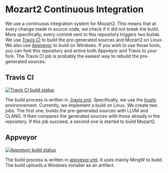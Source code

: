 # Mozart2 Continuous Integration

We use a continuous integration system for Mozart2. This means that at every
change made in source code, we check if it did not break the build.
More specifically, every commit sent to this repository triggers two builds. We
use [Travis CI](https://travis-ci.org/) to build the pre-generated sources and Mozart2 on Linux. We also use
[Appveyor](https://www.appveyor.com/) to build on Windows. If you wish to use those tools, you can fork this
repository and active both Appveyor and Travis to your fork. The Travis CI job is probably
the easiest way to rebuild the pre-generated sources.

## Travis CI

[![Travis CI build status](https://travis-ci.org/mozart/mozart2.svg?branch=master)](https://travis-ci.org/mozart/mozart2)

The build process is written in [.travis.yml](.travis.yml). Specifically, we use the
[trusty](https://docs.travis-ci.com/user/reference/overview/#virtualisation-environment-vs-operating-system) environnement. Currently, we implement a build on
Linux. We create two jobs. The first one, builds the pre-generated sources
with LLVM and CLANG. It then compares the generated sources with those already
in the repository. If this job succeed, a second one is started to build
Mozart2.

## Appveyor

[![Appveyor build status](https://ci.appveyor.com/api/projects/status/github/mozart/mozart2?branch=master&svg=true)](https://ci.appveyor.com/project/layus/mozart2)

The build process is written in [appveyor.yml](appveyor.yml). It uses mainly MingW to build.
The build uploads a Windows installer as an artifact.
